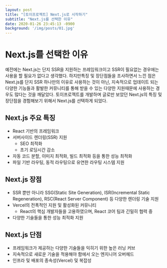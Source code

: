 ```yaml
---
layout: post
title: "[토이프로젝트] Next.js로 시작하기"
subtitle: "Next.js를 선택한 이유"
date: 2020-01-26 23:45:13 -0900
background: '/img/posts/01.jpg'
---
```

# Next.js를 선택한 이유

예전에는 Next.js는 단지 SSR을 지원하는 프레임워크이고 SSR이 필요없는 경우에는 사용을 할 필요가 없다고 생각했다. 하지만특징 및 장단점들을 조사하면서 느낀 점은 Next.js를 단지 SSR 하나만의 이유로 사용하는 것이 아닌, 지속적으로 업데이트 되는 다양한 기능들과 활발한 커뮤니티를 통해 받을 수 있는 다양한 지원때문에 사용하는 경우도 많다는 것을 깨달았다. 토이프로젝트를 개발하며 글로만 보았던 Next.js의 특징 및 장단점을 경험해보기 위해서 Next.js를 선택하게 되었다.

## Next.js 주요 특징

- React 기반의 프레임워크
- 서버사이드 렌더링(SSR) 지원
    - SEO 최적화
    - 초기 로딩시간 감소
- 자동 코드 분할, 이미지 최적화, 빌드 최적화 등을 통한 성능 최적화
- 파일 기반 라우팅, 동적 라우팅으로 유연한 라우팅 시스템 지원

## Next.js 장점

- SSR 뿐만 아니라 SSG(Static Site Generation), ISR(Incremental Static Regeneration), RSC(React Server Component) 등 다양한 렌더링 기술 지원
- Vercel의 전폭적인 지원 및 활성화된 커뮤니티
    - React의 핵심 개발자들을 고용하였으며, React 코어 팀과 긴밀히 협력 중
- 다양한 기술들을 통한 성능 최적화 지원

## Next.js 단점

- 프레임워크가 제공하는 다양한 기술들을 익히기 위한 높은 러닝 커브
- 지속적으로 새로운 기술을 적용해야 함에서 오는 엔지니어 오버헤드
- 인프라 및 배포의 종속성(Vercel) 및 복잡성